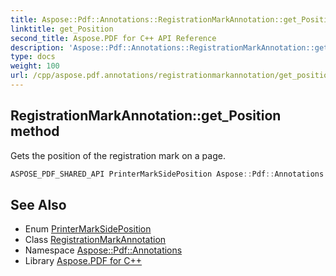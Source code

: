 ```yaml
---
title: Aspose::Pdf::Annotations::RegistrationMarkAnnotation::get_Position method
linktitle: get_Position
second_title: Aspose.PDF for C++ API Reference
description: 'Aspose::Pdf::Annotations::RegistrationMarkAnnotation::get_Position method. Gets the position of the registration mark on a page in C++.'
type: docs
weight: 100
url: /cpp/aspose.pdf.annotations/registrationmarkannotation/get_position/
---
```

## RegistrationMarkAnnotation::get_Position method


Gets the position of the registration mark on a page.

```cpp
ASPOSE_PDF_SHARED_API PrinterMarkSidePosition Aspose::Pdf::Annotations::RegistrationMarkAnnotation::get_Position() const
```

## See Also

* Enum [PrinterMarkSidePosition](../../printermarksideposition/)
* Class [RegistrationMarkAnnotation](../)
* Namespace [Aspose::Pdf::Annotations](../../)
* Library [Aspose.PDF for C++](../../../)
